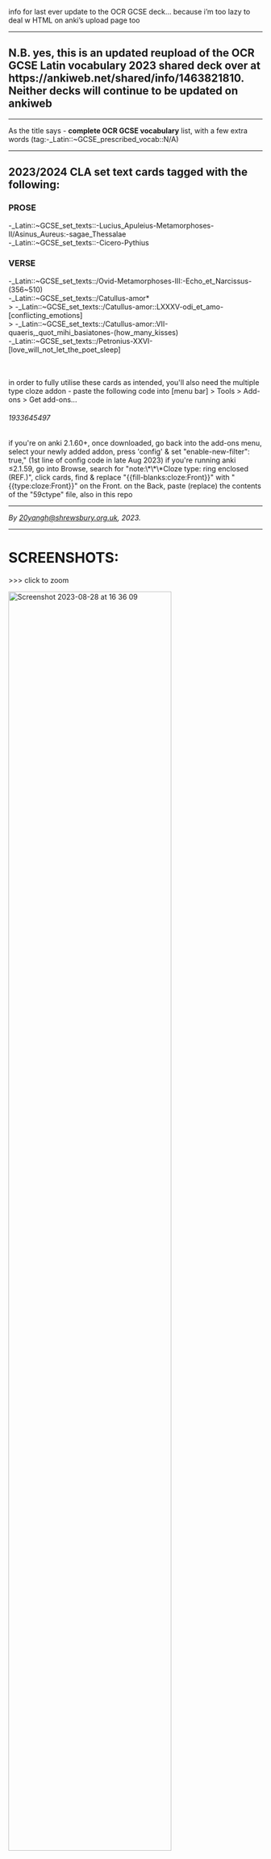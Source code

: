 info for last ever update to the OCR GCSE deck... because i’m too lazy to deal w HTML on anki’s upload page too
<hr>

<h2>
  N.B. yes, this is an updated reupload of the <i></i>OCR GCSE Latin vocabulary 2023</i> shared deck over at https://ankiweb.net/shared/info/1463821810. Neither decks will continue to be updated on ankiweb
</h2>
<hr>

As the title says - <b>complete OCR GCSE vocabulary</b> list, with a few extra words (tag:-_Latin::~GCSE_prescribed_vocab::N/A)

<hr>
<h2>2023/2024 CLA set text cards tagged with the following:</h2>
    <h3>PROSE</h3>
        -_Latin::~GCSE_set_texts::-Lucius_Apuleius-Metamorphoses-II/Asinus_Aureus:-sagae_Thessalae <br>
        -_Latin::~GCSE_set_texts::-Cicero-Pythius
    <h3>VERSE</h3>
        -_Latin::~GCSE_set_texts::/Ovid-Metamorphoses-III:-Echo_et_Narcissus-(356~510) <br>
        -_Latin::~GCSE_set_texts::/Catullus-amor* <br>
               > -_Latin::~GCSE_set_texts::/Catullus-amor::LXXXV-odi_et_amo-[conflicting_emotions] <br>
               > -_Latin::~GCSE_set_texts::/Catullus-amor::VII-quaeris,_quot_mihi_basiatones-(how_many_kisses) <br>
        -_Latin::~GCSE_set_texts::/Petronius-XXVI-[love_will_not_let_the_poet_sleep] <br>


<br><br>
in order to fully utilise these cards as intended, you'll also need the multiple type cloze addon - paste the following code into [menu bar] > Tools > Add-ons > Get add-ons... <br>
<h6>1933645497</h5>
if you're on anki 2.1.60+, once downloaded, go back into the add-ons menu, select your newly added addon, press 'config' & set     "enable-new-filter": true," (1st line of config code in late Aug 2023)
if you're running anki ≤2.1.59, go into Browse, search for "note:\*\*\*Cloze type: ring enclosed (REF.)", click cards, find & replace "{{fill-blanks:cloze:Front}}" with "{{type:cloze:Front}}" on the Front. on the Back, paste (replace) the contents of the "59ctype" file, also in this repo<br>

<hr>
<i> By <a href="mailto:20yangh@shrewsbury.org.uk">20yangh@shrewsbury.org.uk</a>, 2023.</i>

<hr>
<h1>SCREENSHOTS:</h1>
<p> >>> click to zoom</p>

<img width="80%" alt="Screenshot 2023-08-28 at 16 36 09" src="https://github.com/dative9/anki-latin2/assets/88746918/dafcd133-67b9-4c2b-9b05-05d25f9eca68">
<hr>
<img width="80%" alt="Screenshot 2023-08-28 at 16 36 29" src="https://github.com/dative9/anki-latin2/assets/88746918/a0958c55-a5f2-4632-9be2-a5d78a35c730">
<hr>


<img width="45%" alt="Screenshot 2023-08-28 at 16 36 54" src="https://github.com/dative9/anki-latin2/assets/88746918/0ab5a1cc-6b9e-47b2-a975-cbcfd2902214">
<img width="45%" alt="Screenshot 2023-08-28 at 16 36 58" src="https://github.com/dative9/anki-latin2/assets/88746918/4e9e5e04-1d10-4c26-835a-1264c9c52531">
<img width="45%" alt="Screenshot 2023-08-28 at 17 47 01" src="https://github.com/dative9/anki-latin2/assets/88746918/8a5b6cc0-8471-4f45-8b8c-11e536889b0e">
<img width="45%" alt="Screenshot 2023-08-28 at 17 47 05" src="https://github.com/dative9/anki-latin2/assets/88746918/14f890ba-23e5-461e-93ae-0a2a7826500b">

<hr>



<img width="80%" alt="Screenshot 2023-08-28 at 16 40 04" src="https://github.com/dative9/anki-latin2/assets/88746918/70b34f25-22ee-4dd8-8b57-a4c149ff990d">
<hr>
<img width="80%" alt="Screenshot 2023-08-28 at 16 40 13" src="https://github.com/dative9/anki-latin2/assets/88746918/9d1a690e-0b76-43e8-aed3-45fc545c12c5">


<hr>


<h4> > 99% of vocab items are formatted as the following:</h4>
1 HEADWORD - 2/3/4 other principle parts/nom. sg. inflections <br>
(part of speech, declension/conjugation & gender, additional notes) <br>
------------------------------------------------------------------------------- <br>
English definition <br>
(silly little memory aid phrases I used with a cool animation)
<br><br>



<img width="45%" alt="Screenshot 2023-08-28 at 16 38 39" src="https://github.com/dative9/anki-latin2/assets/88746918/3b20d614-a865-4801-bb52-94403326f93b">
<img width="45%" alt="Screenshot 2023-08-28 at 16 38 55" src="https://github.com/dative9/anki-latin2/assets/88746918/fb17f102-2a8c-4559-8152-10b99ea444f3">
<hr>

<img width="45%" alt="Screenshot 2023-08-28 at 17 13 26" src="https://github.com/dative9/anki-latin2/assets/88746918/ea87c8ff-f66a-4eff-94b8-da579d2e332e">
<img width="45%" alt="Screenshot 2023-08-28 at 17 13 31" src="https://github.com/dative9/anki-latin2/assets/88746918/3e144229-194b-4aa2-ae41-8ce4cbd09d1e">


<hr>
<img width="30%" alt="Screenshot 2023-08-28 at 17 13 54" src="https://github.com/dative9/anki-latin2/assets/88746918/8feec4f2-614b-4f72-833c-fc615b8ed97a">
<img width="30%" alt="Screenshot 2023-08-28 at 17 14 10" src="https://github.com/dative9/anki-latin2/assets/88746918/fcb1714e-b7d9-402f-97f7-46fc84830aa1">
<img width="30%" alt="Screenshot 2023-08-28 at 17 14 33" src="https://github.com/dative9/anki-latin2/assets/88746918/f2d6ab52-21bd-46fe-a0c7-5930cf1ad413">









<hr>
<i>- per maior aspera ad astra -</i>
